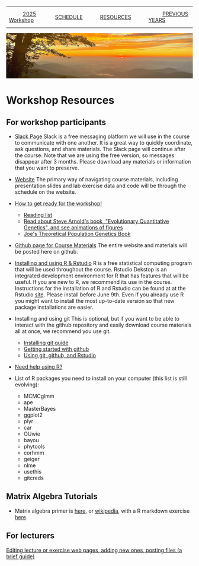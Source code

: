 
|        |        |        |    |
|--------|---------------------------------------------|--------------------|------------------------------------------|
| &nbsp;&nbsp;&nbsp;&nbsp;&nbsp;&nbsp;&nbsp;&nbsp;&nbsp; [2025 Workshop](/index.html) &nbsp;&nbsp;&nbsp;&nbsp;&nbsp;&nbsp;&nbsp;&nbsp;&nbsp; | &nbsp;&nbsp;&nbsp;&nbsp;&nbsp;&nbsp;&nbsp;&nbsp;&nbsp;&nbsp;&nbsp;&nbsp; [SCHEDULE](/2025/schedule.html) &nbsp;&nbsp;&nbsp;&nbsp;&nbsp;&nbsp;&nbsp;&nbsp;&nbsp; | &nbsp;&nbsp;&nbsp;&nbsp;&nbsp;&nbsp;&nbsp;&nbsp;&nbsp;&nbsp;&nbsp;&nbsp; [RESOURCES](/2025/resources.html) &nbsp;&nbsp;&nbsp;&nbsp;&nbsp;&nbsp;&nbsp;&nbsp;&nbsp; | &nbsp;&nbsp;&nbsp;&nbsp;&nbsp;&nbsp;&nbsp;&nbsp;&nbsp; [PREVIOUS YEARS](2025/previous.html) &nbsp;&nbsp;&nbsp;&nbsp;&nbsp;&nbsp; |


<div align="left">
<img src="../media/SWVirginiaMtns.jpg" alt="[Southwest Virignia Mountains]">
</div>


# Workshop Resources #


## For workshop participants ##

* [Slack Page](https://eqgw2025mlbs.slack.com)
Slack is a free messaging platform we will use in the course to communicate with
one another. It is a great way to quickly coordinate, ask questions, and share 
materials. The Slack page will continue after the course. Note that we are using
the free version, so messages disappear after 3 months. Please download any 
materials or information that you want to preserve. 

* [Website](https://eqgw.github.io)
The primary way of navigating course materials, including presentation slides and
lab exercise data and code will be through the schedule on the website. 

* [How to get ready for the workshop!](/2025/howtogetready.html)
  * [Reading list](/2025/readinglist.html)
  * [Read about Steve Arnold's book, "Evolutionary Quantitative Genetics", and see animations of figures](https://phenotypicevolution.com/)
  * [Joe's Theoretical Population Genetics Book](https://felsenst.github.io/pgbook/pgbook.pdf)
  
* [Github page for Course Materials](https://github.com/eqgw/eqgw.github.io)
The entire website and materials will be posted here on github. 

* [Installing and using R & Rstudio](https://posit.co/download/rstudio-desktop/)
R is a free statistical computing program that will be used throughout the course. 
Rstudio Dekstop is an integrated development environment for R that has features
that will be useful. If you are new to R, we recommend its use in the course. 
Instructions for the installation of R and Rstudio can be found at at the Rstudio 
[site](https://posit.co/download/rstudio-desktop/). Please install before June 9th.  Even if you already use R you might 
want to install the most up-to-date version so that new package installations are 
easier.

* Installing and using git
This is optional, but if you want to be able to interact with the github repository
and easily download course materials all at once, we recommend you use git. 
  - [Installing git guide](https://github.com/git-guides/install-git)
  - [Getting started with github](https://docs.github.com/en/get-started/onboarding/getting-started-with-your-github-account)
  - [Using git, github, and Rstudio](https://jennybc.github.io/2014-05-12-ubc/ubc-r/session03_git.html)

* [Need help using R?](http://sites.uw.edu/fhleqg/2017/05/15/need-help-using-r/)

* List of R packages you need to install on your computer (this list is still evolving):
  * MCMCglmm
  * ape
  * MasterBayes
  * ggplot2
  * plyr
  * car
  * OUwie
  * bayou
  * phytools
  * corhmm
  * geiger
  * nlme
  * usethis
  * gitcreds

## Matrix Algebra Tutorials

* Matrix algebra primer is [here](/2025/otherresources/Appendix1.pdf), or [wikipedia](https://en.wikipedia.org/wiki/Matrix_(mathematics)), with a R
markdown exercise [here](/2025/otherresources/Matrix_algebra_session_rev2.Rmd).

## For lecturers ##

[Editing lecture or exercise web pages, adding new ones, posting files (a brief guide)](/2025/HowToForLecturers.html)
